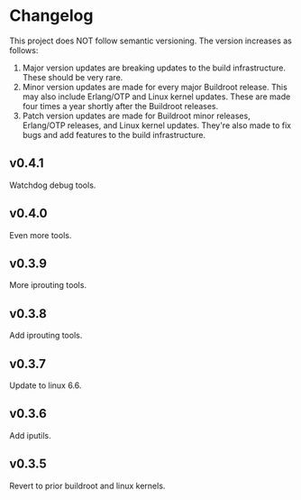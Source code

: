 # Changelog

This project does NOT follow semantic versioning. The version increases as
follows:

1. Major version updates are breaking updates to the build infrastructure.
   These should be very rare.
2. Minor version updates are made for every major Buildroot release. This
   may also include Erlang/OTP and Linux kernel updates. These are made four
   times a year shortly after the Buildroot releases.
3. Patch version updates are made for Buildroot minor releases, Erlang/OTP
   releases, and Linux kernel updates. They're also made to fix bugs and add
   features to the build infrastructure.

## v0.4.1
Watchdog debug tools.

## v0.4.0
Even more tools.

## v0.3.9
More iprouting tools.

## v0.3.8
Add iprouting tools.

## v0.3.7

Update to linux 6.6.

## v0.3.6

Add iputils.

## v0.3.5

Revert to prior buildroot and linux kernels.
